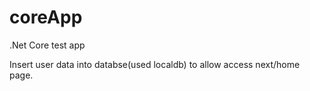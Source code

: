 # coreApp
.Net Core test app

Insert user data into databse(used localdb) to allow access next/home page.
